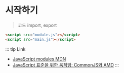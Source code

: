 # 시작하기

> 코드 import, export

```html
<script src="module.js"></script>
<script src="main.js"></script>
```

::: tip Link

- [JavaScript modules MDN](https://developer.mozilla.org/ko/docs/Web/JavaScript/Guide/Modules)
- [JavaScript 표준을 위한 움직임: CommonJS와 AMD](https://d2.naver.com/helloworld/12864)
  :::

